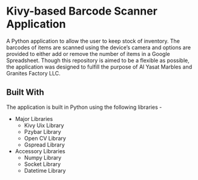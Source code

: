 # Kivy-based Barcode Scanner Application
A Python application to allow the user to keep stock of inventory. The barcodes of items are scanned using the device’s camera and options are provided to either add or remove the number of items in a Google Spreadsheet. Though this repository is aimed to be a flexible as possible, the application was designed to fulfill the purpose of Al Yasat Marbles and Granites Factory LLC.
## Built With
The application is built in Python using the following libraries -
* Major Libraries
  * Kivy Uix Library
  * Pzybar Library
  * Open CV Library
  * Gspread Library
* Accessory Libraries
  * Numpy Library
  * Socket Library
  * Datetime Library
